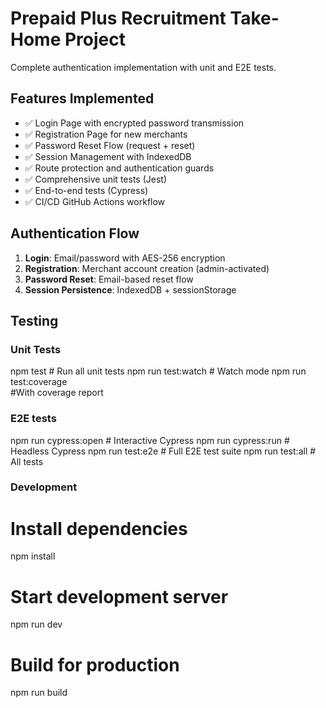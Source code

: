 # Prepaid Plus Recruitment Take-Home Project

Complete authentication implementation with unit and E2E tests.

## Features Implemented

- ✅ Login Page with encrypted password transmission
- ✅ Registration Page for new merchants
- ✅ Password Reset Flow (request + reset)
- ✅ Session Management with IndexedDB
- ✅ Route protection and authentication guards
- ✅ Comprehensive unit tests (Jest)
- ✅ End-to-end tests (Cypress)
- ✅ CI/CD GitHub Actions workflow


## Authentication Flow

1. **Login**: Email/password with AES-256 encryption
2. **Registration**: Merchant account creation (admin-activated)
3. **Password Reset**: Email-based reset flow
4. **Session Persistence**: IndexedDB + sessionStorage

## Testing

### Unit Tests

npm test                  # Run all unit tests
npm run test:watch        # Watch mode
npm run test:coverage  
#With coverage report

### E2E tests

npm run cypress:open      # Interactive Cypress
npm run cypress:run       # Headless Cypress
npm run test:e2e          # Full E2E test suite
npm run test:all          # All tests

### Development

# Install dependencies
npm install

# Start development server
npm run dev

# Build for production
npm run build